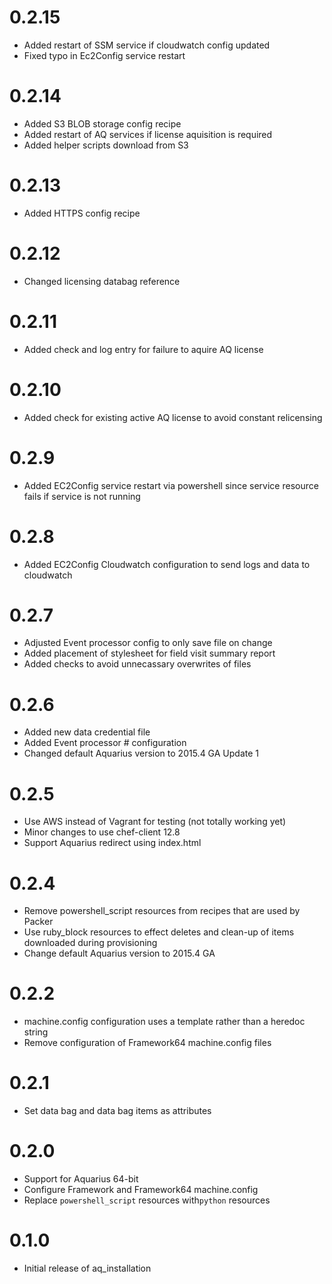 # 0.2.15
* Added restart of SSM service if cloudwatch config updated
* Fixed typo in Ec2Config service restart

# 0.2.14
* Added S3 BLOB storage config recipe
* Added restart of AQ services if license aquisition is required
* Added helper scripts download from S3

# 0.2.13
* Added HTTPS config recipe

# 0.2.12
* Changed licensing databag reference

# 0.2.11
* Added check and log entry for failure to aquire AQ license

# 0.2.10
* Added check for existing active AQ license to avoid constant relicensing

# 0.2.9
* Added EC2Config service restart via powershell since service resource fails if service is not running

# 0.2.8
* Added EC2Config Cloudwatch configuration to send logs and data to cloudwatch

# 0.2.7

* Adjusted Event processor config to only save file on change
* Added placement of stylesheet for field visit summary report
* Added checks to avoid unnecassary overwrites of files

# 0.2.6

* Added new data credential file
* Added Event processor # configuration
* Changed default Aquarius version to 2015.4 GA Update 1

# 0.2.5

* Use AWS instead of Vagrant for testing (not totally working yet)
* Minor changes to use chef-client 12.8
* Support Aquarius redirect using index.html

# 0.2.4

* Remove powershell_script resources from recipes that are used by Packer
* Use ruby_block resources to effect deletes and clean-up of items downloaded during provisioning
* Change default Aquarius version to 2015.4 GA

# 0.2.2

* machine.config configuration uses a template rather than a heredoc string
* Remove configuration of Framework64 machine.config files

# 0.2.1

* Set data bag and data bag items as attributes

# 0.2.0

* Support for Aquarius 64-bit
* Configure Framework and Framework64 machine.config
* Replace `powershell_script` resources with`python` resources

# 0.1.0

* Initial release of aq_installation
